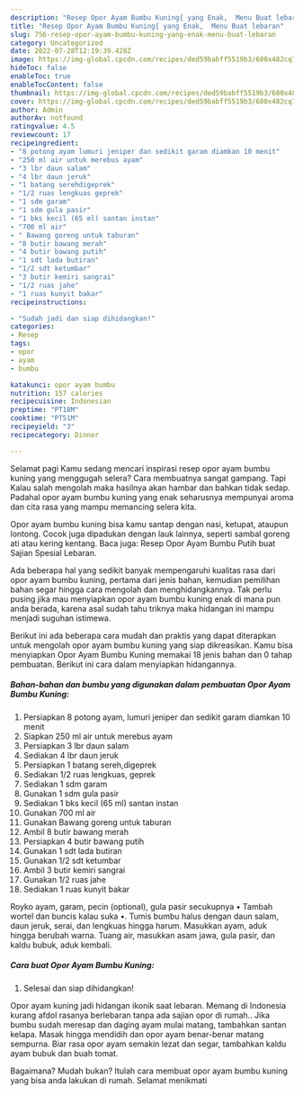 ```yaml
---
description: "Resep Opor Ayam Bumbu Kuning{ yang Enak,  Menu Buat lebaran"
title: "Resep Opor Ayam Bumbu Kuning{ yang Enak,  Menu Buat lebaran"
slug: 756-resep-opor-ayam-bumbu-kuning-yang-enak-menu-buat-lebaran
category: Uncategorized
date: 2022-07-28T12:19:39.428Z
image: https://img-global.cpcdn.com/recipes/ded59babff5519b3/680x482cq70/opor-ayam-bumbu-kuning-foto-resep-utama.jpg
hideToc: false
enableToc: true
enableTocContent: false
thumbnail: https://img-global.cpcdn.com/recipes/ded59babff5519b3/680x482cq70/opor-ayam-bumbu-kuning-foto-resep-utama.jpg
cover: https://img-global.cpcdn.com/recipes/ded59babff5519b3/680x482cq70/opor-ayam-bumbu-kuning-foto-resep-utama.jpg
author: Admin
authorAv: notfound
ratingvalue: 4.5
reviewcount: 17
recipeingredient:
- "8 potong ayam lumuri jeniper dan sedikit garam diamkan 10 menit"
- "250 ml air untuk merebus ayam"
- "3 lbr daun salam"
- "4 lbr daun jeruk"
- "1 batang serehdigeprek"
- "1/2 ruas lengkuas geprek"
- "1 sdm garam"
- "1 sdm gula pasir"
- "1 bks kecil (65 ml) santan instan"
- "700 ml air"
- " Bawang goreng untuk taburan"
- "8 butir bawang merah"
- "4 butir bawang putih"
- "1 sdt lada butiran"
- "1/2 sdt ketumbar"
- "3 butir kemiri sangrai"
- "1/2 ruas jahe"
- "1 ruas kunyit bakar"
recipeinstructions:

- "Sudah jadi dan siap dihidangkan!"
categories:
- Resep
tags:
- opor
- ayam
- bumbu

katakunci: opor ayam bumbu 
nutrition: 157 calories
recipecuisine: Indonesian
preptime: "PT18M"
cooktime: "PT51M"
recipeyield: "3"
recipecategory: Dinner

---
```



Selamat pagi Kamu sedang mencari inspirasi resep opor ayam bumbu kuning yang menggugah selera? Cara membuatnya sangat gampang. Tapi Kalau salah mengolah maka hasilnya akan hambar dan bahkan tidak sedap. Padahal opor ayam bumbu kuning yang enak seharusnya mempunyai aroma dan cita rasa yang mampu memancing selera kita.


Opor ayam bumbu kuning bisa kamu santap dengan nasi, ketupat, ataupun lontong. Cocok juga dipadukan dengan lauk lainnya, seperti sambal goreng ati atau kering kentang. Baca juga: Resep Opor Ayam Bumbu Putih buat Sajian Spesial Lebaran.

Ada beberapa hal yang sedikit banyak mempengaruhi kualitas rasa dari opor ayam bumbu kuning, pertama dari jenis bahan, kemudian pemilihan bahan segar hingga cara mengolah dan menghidangkannya. Tak perlu pusing jika mau menyiapkan opor ayam bumbu kuning enak di mana pun anda berada, karena asal sudah tahu triknya maka hidangan ini mampu menjadi suguhan istimewa.


Berikut ini ada beberapa cara mudah dan praktis yang dapat diterapkan untuk mengolah opor ayam bumbu kuning yang siap dikreasikan. Kamu bisa menyiapkan Opor Ayam Bumbu Kuning memakai 18 jenis bahan dan 0 tahap pembuatan. Berikut ini cara dalam menyiapkan hidangannya.

<!--inarticleads1-->

##### Bahan-bahan dan bumbu yang digunakan dalam pembuatan Opor Ayam Bumbu Kuning:

1. Persiapkan 8 potong ayam, lumuri jeniper dan sedikit garam diamkan 10 menit
1. Siapkan 250 ml air untuk merebus ayam
1. Persiapkan 3 lbr daun salam
1. Sediakan 4 lbr daun jeruk
1. Persiapkan 1 batang sereh,digeprek
1. Sediakan 1/2 ruas lengkuas, geprek
1. Sediakan 1 sdm garam
1. Gunakan 1 sdm gula pasir
1. Sediakan 1 bks kecil (65 ml) santan instan
1. Gunakan 700 ml air
1. Gunakan  Bawang goreng untuk taburan
1. Ambil 8 butir bawang merah
1. Persiapkan 4 butir bawang putih
1. Gunakan 1 sdt lada butiran
1. Gunakan 1/2 sdt ketumbar
1. Ambil 3 butir kemiri sangrai
1. Gunakan 1/2 ruas jahe
1. Sediakan 1 ruas kunyit bakar


Royko ayam, garam, pecin (optional), gula pasir secukupnya • Tambah wortel dan buncis kalau suka •. Tumis bumbu halus dengan daun salam, daun jeruk, serai, dan lengkuas hingga harum. Masukkan ayam, aduk hingga berubah warna. Tuang air, masukkan asam jawa, gula pasir, dan kaldu bubuk, aduk kembali. 

<!--inarticleads2-->

##### Cara buat Opor Ayam Bumbu Kuning:


1. Selesai dan siap dihidangkan!

Opor ayam kuning jadi hidangan ikonik saat lebaran. Memang di Indonesia kurang afdol rasanya berlebaran tanpa ada sajian opor di rumah.. Jika bumbu sudah meresap dan daging ayam mulai matang, tambahkan santan kelapa. Masak hingga mendidih dan opor ayam benar-benar matang sempurna. Biar rasa opor ayam semakin lezat dan segar, tambahkan kaldu ayam bubuk dan buah tomat. 

Bagaimana? Mudah bukan? Itulah cara membuat opor ayam bumbu kuning yang bisa anda lakukan di rumah. Selamat menikmati
